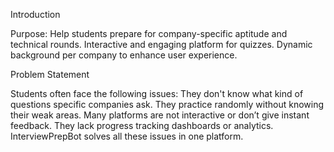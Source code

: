 Introduction

Purpose: Help students prepare for company-specific aptitude and technical rounds.
Interactive and engaging platform for quizzes.
Dynamic background per company to enhance user experience.

Problem Statement

Students often face the following issues:
They don't know what kind of questions specific companies ask.
They practice randomly without knowing their weak areas.
Many platforms are not interactive or don’t give instant feedback.
They lack progress tracking dashboards or analytics.
InterviewPrepBot solves all these issues in one platform.



